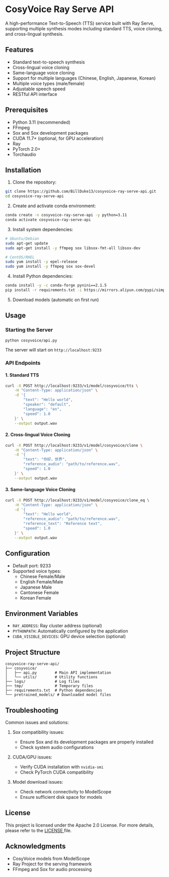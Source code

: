 # CosyVoice Ray Serve API

A high-performance Text-to-Speech (TTS) service built with Ray Serve, supporting multiple synthesis modes including standard TTS, voice cloning, and cross-lingual synthesis.

## Features

- Standard text-to-speech synthesis
- Cross-lingual voice cloning
- Same-language voice cloning
- Support for multiple languages (Chinese, English, Japanese, Korean)
- Multiple voice types (male/female)
- Adjustable speech speed
- RESTful API interface

## Prerequisites

- Python 3.11 (recommended)
- FFmpeg
- Sox and Sox development packages
- CUDA 11.7+ (optional, for GPU acceleration)
- Ray
- PyTorch 2.0+
- Torchaudio

## Installation

1. Clone the repository:
```bash
git clone https://github.com/BillDuke13/cosyvoice-ray-serve-api.git
cd cosyvoice-ray-serve-api
```

2. Create and activate conda environment:
```bash
conda create -n cosyvoice-ray-serve-api -y python=3.11
conda activate cosyvoice-ray-serve-api
```

3. Install system dependencies:
```bash
# Ubuntu/Debian
sudo apt-get update
sudo apt-get install -y ffmpeg sox libsox-fmt-all libsox-dev

# CentOS/RHEL
sudo yum install -y epel-release
sudo yum install -y ffmpeg sox sox-devel
```

4. Install Python dependencies:
```bash
conda install -y -c conda-forge pynini==2.1.5
pip install -r requirements.txt -i https://mirrors.aliyun.com/pypi/simple/ --trusted-host=mirrors.aliyun.com
```

5. Download models (automatic on first run)

## Usage

### Starting the Server

```bash
python cosyvoice/api.py
```

The server will start on `http://localhost:9233`

### API Endpoints

#### 1. Standard TTS
```bash
curl -X POST http://localhost:9233/v1/model/cosyvoice/tts \
    -H "Content-Type: application/json" \
    -d '{
        "text": "Hello world",
        "speaker": "default",
        "language": "en",
        "speed": 1.0
    }' \
    --output output.wav
```

#### 2. Cross-lingual Voice Cloning
```bash
curl -X POST http://localhost:9233/v1/model/cosyvoice/clone \
    -H "Content-Type: application/json" \
    -d '{
        "text": "你好，世界",
        "reference_audio": "path/to/reference.wav",
        "speed": 1.0
    }' \
    --output output.wav
```

#### 3. Same-language Voice Cloning
```bash
curl -X POST http://localhost:9233/v1/model/cosyvoice/clone_eq \
    -H "Content-Type: application/json" \
    -d '{
        "text": "Hello world",
        "reference_audio": "path/to/reference.wav",
        "reference_text": "Reference text",
        "speed": 1.0
    }' \
    --output output.wav
```

## Configuration

- Default port: 9233
- Supported voice types:
  - Chinese Female/Male
  - English Female/Male
  - Japanese Male
  - Cantonese Female
  - Korean Female

## Environment Variables

- `RAY_ADDRESS`: Ray cluster address (optional)
- `PYTHONPATH`: Automatically configured by the application
- `CUDA_VISIBLE_DEVICES`: GPU device selection (optional)

## Project Structure

```
cosyvoice-ray-serve-api/
├── cosyvoice/
│   ├── api.py        # Main API implementation
│   └── utils/        # Utility functions
├── logs/             # Log files
├── tmp/              # Temporary files
├── requirements.txt  # Python dependencies
└── pretrained_models/ # Downloaded model files
```

## Troubleshooting

Common issues and solutions:

1. Sox compatibility issues:
   - Ensure Sox and its development packages are properly installed
   - Check system audio configurations

2. CUDA/GPU issues:
   - Verify CUDA installation with `nvidia-smi`
   - Check PyTorch CUDA compatibility

3. Model download issues:
   - Check network connectivity to ModelScope
   - Ensure sufficient disk space for models

## License

This project is licensed under the Apache 2.0 License. For more details, please refer to the [ LICENSE ](LICENSE) file.

## Acknowledgments

- CosyVoice models from ModelScope
- Ray Project for the serving framework
- FFmpeg and Sox for audio processing